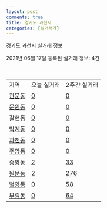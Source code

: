 ```yaml
---
layout: post
comments: true
title: 경기도 과천시
categories: [실거래가]
---
```


경기도 과천시 실거래 정보

2021년 06월 17일 등록된 실거래 정보: 4건

<script type="text/javascript">
  google.charts.load('current', {'packages':['corechart']});
  google.charts.setOnLoadCallback(drawChart);

  function drawChart() {
    var data = google.visualization.arrayToDataTable([['거래일', '매매', '전월세', '전매'], ['2021-02', 0, 7, 0], ['2021-03', 3, 166, 0], ['2021-04', 22, 132, 0], ['2021-05', 19, 60, 0], ['2021-06', 3, 19, 0]]);

    var options = {
      title: '최근 유형별 거래량 추이',
      legend: { position: 'bottom' }
    };

    var chart = new google.visualization.LineChart(document.getElementById('columnchart_material'));
    chart.draw(data, (options));
  }
</script>

<div id="columnchart_material" style="width: 450px; margin-left: -35px"></div>
<br>
<table class="sortable">
  <tr>
    <td>지역</td>
    <td>오늘 실거래</td>
    <td>2주간 실거래</td>
  </tr>

  
  <tr class="item">
    <td><a href="4129010100.html">관문동</a></td>
    <td><a href="4129010100.html">0</a></td>
    <td><a href="4129010100.html">0</a></td>
  </tr>
    

  <tr class="item">
    <td><a href="4129010200.html">문원동</a></td>
    <td><a href="4129010200.html">0</a></td>
    <td><a href="4129010200.html">0</a></td>
  </tr>
    

  <tr class="item">
    <td><a href="4129010300.html">갈현동</a></td>
    <td><a href="4129010300.html">0</a></td>
    <td><a href="4129010300.html">0</a></td>
  </tr>
    

  <tr class="item">
    <td><a href="4129010400.html">막계동</a></td>
    <td><a href="4129010400.html">0</a></td>
    <td><a href="4129010400.html">0</a></td>
  </tr>
    

  <tr class="item">
    <td><a href="4129010500.html">과천동</a></td>
    <td><a href="4129010500.html">0</a></td>
    <td><a href="4129010500.html">0</a></td>
  </tr>
    

  <tr class="item">
    <td><a href="4129010600.html">주암동</a></td>
    <td><a href="4129010600.html">0</a></td>
    <td><a href="4129010600.html">0</a></td>
  </tr>
    

  <tr class="item">
    <td><a href="4129010700.html">중앙동</a></td>
    <td><a href="4129010700.html">2</a></td>
    <td><a href="4129010700.html">33</a></td>
  </tr>
    

  <tr class="item">
    <td><a href="4129010800.html">원문동</a></td>
    <td><a href="4129010800.html">2</a></td>
    <td><a href="4129010800.html">276</a></td>
  </tr>
    

  <tr class="item">
    <td><a href="4129010900.html">별양동</a></td>
    <td><a href="4129010900.html">0</a></td>
    <td><a href="4129010900.html">58</a></td>
  </tr>
    

  <tr class="item">
    <td><a href="4129011000.html">부림동</a></td>
    <td><a href="4129011000.html">0</a></td>
    <td><a href="4129011000.html">64</a></td>
  </tr>
    


</table>


    